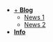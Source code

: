 - [+ **Blog**](#/blog/)
    - [News 1](#/blog/news1)
    - [News 2](#/blog/news2)
- [**Info**](#/info/)
